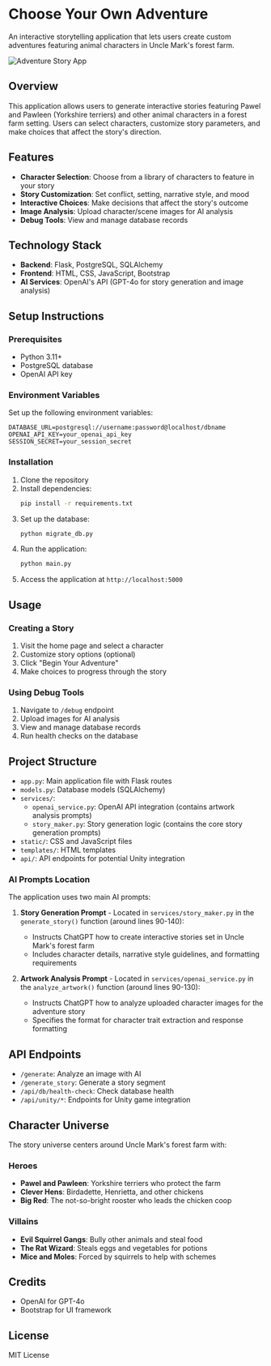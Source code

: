 
# Choose Your Own Adventure

An interactive storytelling application that lets users create custom adventures featuring animal characters in Uncle Mark's forest farm.

![Adventure Story App](static/images/app-preview.png)

## Overview

This application allows users to generate interactive stories featuring Pawel and Pawleen (Yorkshire terriers) and other animal characters in a forest farm setting. Users can select characters, customize story parameters, and make choices that affect the story's direction.

## Features

- **Character Selection**: Choose from a library of characters to feature in your story
- **Story Customization**: Set conflict, setting, narrative style, and mood
- **Interactive Choices**: Make decisions that affect the story's outcome
- **Image Analysis**: Upload character/scene images for AI analysis 
- **Debug Tools**: View and manage database records

## Technology Stack

- **Backend**: Flask, PostgreSQL, SQLAlchemy
- **Frontend**: HTML, CSS, JavaScript, Bootstrap
- **AI Services**: OpenAI's API (GPT-4o for story generation and image analysis)

## Setup Instructions

### Prerequisites

- Python 3.11+
- PostgreSQL database
- OpenAI API key

### Environment Variables

Set up the following environment variables:

```
DATABASE_URL=postgresql://username:password@localhost/dbname
OPENAI_API_KEY=your_openai_api_key
SESSION_SECRET=your_session_secret
```

### Installation

1. Clone the repository
2. Install dependencies:
   ```bash
   pip install -r requirements.txt
   ```
3. Set up the database:
   ```bash
   python migrate_db.py
   ```
4. Run the application:
   ```bash
   python main.py
   ```
5. Access the application at `http://localhost:5000`

## Usage

### Creating a Story

1. Visit the home page and select a character
2. Customize story options (optional)
3. Click "Begin Your Adventure"
4. Make choices to progress through the story

### Using Debug Tools

1. Navigate to `/debug` endpoint
2. Upload images for AI analysis
3. View and manage database records
4. Run health checks on the database

## Project Structure

- `app.py`: Main application file with Flask routes
- `models.py`: Database models (SQLAlchemy)
- `services/`: 
  - `openai_service.py`: OpenAI API integration (contains artwork analysis prompts)
  - `story_maker.py`: Story generation logic (contains the core story generation prompts)
- `static/`: CSS and JavaScript files
- `templates/`: HTML templates
- `api/`: API endpoints for potential Unity integration

### AI Prompts Location

The application uses two main AI prompts:

1. **Story Generation Prompt** - Located in `services/story_maker.py` in the `generate_story()` function (around lines 90-140):
   - Instructs ChatGPT how to create interactive stories set in Uncle Mark's forest farm
   - Includes character details, narrative style guidelines, and formatting requirements

2. **Artwork Analysis Prompt** - Located in `services/openai_service.py` in the `analyze_artwork()` function (around lines 90-130):
   - Instructs ChatGPT how to analyze uploaded character images for the adventure story
   - Specifies the format for character trait extraction and response formatting

## API Endpoints

- `/generate`: Analyze an image with AI
- `/generate_story`: Generate a story segment
- `/api/db/health-check`: Check database health
- `/api/unity/*`: Endpoints for Unity game integration

## Character Universe

The story universe centers around Uncle Mark's forest farm with:

### Heroes
- **Pawel and Pawleen**: Yorkshire terriers who protect the farm
- **Clever Hens**: Birdadette, Henrietta, and other chickens
- **Big Red**: The not-so-bright rooster who leads the chicken coop

### Villains
- **Evil Squirrel Gangs**: Bully other animals and steal food
- **The Rat Wizard**: Steals eggs and vegetables for potions
- **Mice and Moles**: Forced by squirrels to help with schemes

## Credits

- OpenAI for GPT-4o
- Bootstrap for UI framework

## License

MIT License
